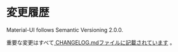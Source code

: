 # 変更履歴

<p class="description">Material-UI follows Semantic Versioning 2.0.0.</p>

重要な変更はすべて[ CHANGELOG.mdファイルに記載されています](https://github.com/mui-org/material-ui/blob/next/CHANGELOG.md) 。
